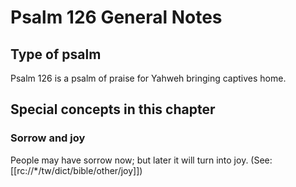 # Psalm 126 General Notes
## Type of psalm

Psalm 126 is a psalm of praise for Yahweh bringing captives home.

## Special concepts in this chapter

### Sorrow and joy
People may have sorrow now; but later it will turn into joy. (See: [[rc://*/tw/dict/bible/other/joy]])